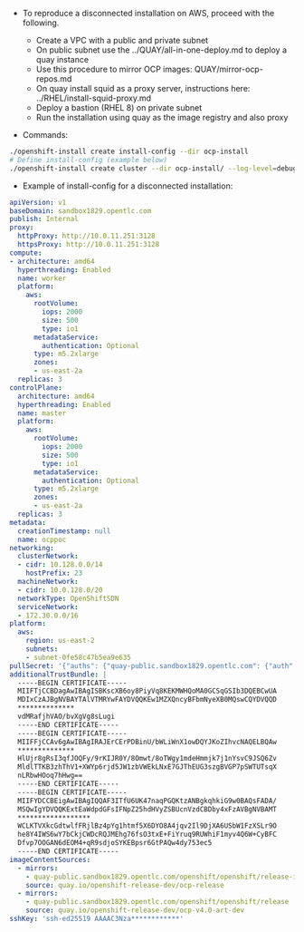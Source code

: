 
* To reproduce a disconnected installation on AWS, proceed with the following.
  * Create a VPC with a public and private subnet
  * On public subnet use the ../QUAY/all-in-one-deploy.md to deploy a quay instance
  * Use this procedure to mirror OCP images: QUAY/mirror-ocp-repos.md
  * On quay install squid as a proxy server, instructions here: ../RHEL/install-squid-proxy.md
  * Deploy a bastion (RHEL 8) on private subnet
  * Run the installation using quay as the image registry and also proxy

* Commands:

```bash
./openshift-install create install-config --dir ocp-install
# Define install-config (example below)
./openshift-install create cluster --dir ocp-install/ --log-level=debug
```

* Example of install-config for a disconnected installation:

```yaml
apiVersion: v1
baseDomain: sandbox1829.opentlc.com
publish: Internal
proxy:
  httpProxy: http://10.0.11.251:3128
  httpsProxy: http://10.0.11.251:3128
compute:
- architecture: amd64
  hyperthreading: Enabled
  name: worker
  platform:
    aws:
      rootVolume:
        iops: 2000
        size: 500
        type: io1 
      metadataService:
        authentication: Optional 
      type: m5.2xlarge
      zones:
      - us-east-2a
  replicas: 3
controlPlane:
  architecture: amd64
  hyperthreading: Enabled
  name: master
  platform: 
    aws:
      rootVolume:
        iops: 2000
        size: 500
        type: io1
      metadataService:
        authentication: Optional
      type: m5.2xlarge
      zones:
      - us-east-2a
  replicas: 3
metadata:
  creationTimestamp: null
  name: ocppoc
networking:
  clusterNetwork:
  - cidr: 10.128.0.0/14
    hostPrefix: 23
  machineNetwork:
  - cidr: 10.0.128.0/20
  networkType: OpenShiftSDN
  serviceNetwork:
  - 172.30.0.0/16
platform:
  aws:
    region: us-east-2
    subnets:
    - subnet-0fe58c47b5ea9e635
pullSecret: '{"auths": {"quay-public.sandbox1829.opentlc.com": {"auth": "***********************"}}}'
additionalTrustBundle: |
  -----BEGIN CERTIFICATE-----
  MIIFTjCCBDagAwIBAgISBKscXB6oy8PiyVq8KEKMWHQoMA0GCSqGSIb3DQEBCwUA
  MDIxCzAJBgNVBAYTAlVTMRYwFAYDVQQKEw1MZXQncyBFbmNyeXB0MQswCQYDVQQD
  **************
  vdMRafjhVAO/bvXgVg8sLugi
  -----END CERTIFICATE-----
  -----BEGIN CERTIFICATE-----
  MIIFFjCCAv6gAwIBAgIRAJErCErPDBinU/bWLiWnX1owDQYJKoZIhvcNAQELBQAw
  **************
  HlUjr8gRsI3qfJOQFy/9rKIJR0Y/8Omwt/8oTWgy1mdeHmmjk7j1nYsvC9JSQ6Zv
  MldlTTKB3zhThV1+XWYp6rjd5JW1zbVWEkLNxE7GJThEUG3szgBVGP7pSWTUTsqX
  nLRbwHOoq7hHwg==
  -----END CERTIFICATE-----
  -----BEGIN CERTIFICATE-----
  MIIFYDCCBEigAwIBAgIQQAF3ITfU6UK47naqPGQKtzANBgkqhkiG9w0BAQsFADA/
  MSQwIgYDVQQKExtEaWdpdGFsIFNpZ25hdHVyZSBUcnVzdCBDby4xFzAVBgNVBAMT
  ******************
  WCLKTVXkcGdtwlfFRjlBz4pYg1htmf5X6DYO8A4jqv2Il9DjXA6USbW1FzXSLr9O
  he8Y4IWS6wY7bCkjCWDcRQJMEhg76fsO3txE+FiYruq9RUWhiF1myv4Q6W+CyBFC
  Dfvp7OOGAN6dEOM4+qR9sdjoSYKEBpsr6GtPAQw4dy753ec5
  -----END CERTIFICATE-----
imageContentSources:
  - mirrors:
    - quay-public.sandbox1829.opentlc.com/openshift/openshift/release-images
    source: quay.io/openshift-release-dev/ocp-release
  - mirrors:
    - quay-public.sandbox1829.opentlc.com/openshift/openshift/release
    source: quay.io/openshift-release-dev/ocp-v4.0-art-dev
sshKey: 'ssh-ed25519 AAAAC3Nza************' 
```
